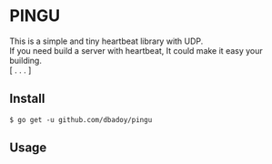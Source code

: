 # PINGU
This is a simple and tiny heartbeat library with UDP. <br>
If you need build a server with heartbeat, It could make it easy your building. <br>
[
  . . . 
]

## Install
```
$ go get -u github.com/dbadoy/pingu
```

## Usage
